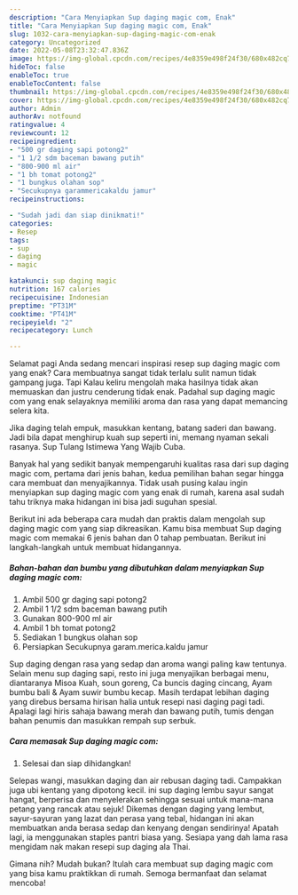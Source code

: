 ```yaml
---
description: "Cara Menyiapkan Sup daging magic com, Enak"
title: "Cara Menyiapkan Sup daging magic com, Enak"
slug: 1032-cara-menyiapkan-sup-daging-magic-com-enak
category: Uncategorized
date: 2022-05-08T23:32:47.836Z
image: https://img-global.cpcdn.com/recipes/4e8359e498f24f30/680x482cq70/sup-daging-magic-com-foto-resep-utama.jpg
hideToc: false
enableToc: true
enableTocContent: false
thumbnail: https://img-global.cpcdn.com/recipes/4e8359e498f24f30/680x482cq70/sup-daging-magic-com-foto-resep-utama.jpg
cover: https://img-global.cpcdn.com/recipes/4e8359e498f24f30/680x482cq70/sup-daging-magic-com-foto-resep-utama.jpg
author: Admin
authorAv: notfound
ratingvalue: 4
reviewcount: 12
recipeingredient:
- "500 gr daging sapi potong2"
- "1 1/2 sdm baceman bawang putih"
- "800-900 ml air"
- "1 bh tomat potong2"
- "1 bungkus olahan sop"
- "Secukupnya garammericakaldu jamur"
recipeinstructions:

- "Sudah jadi dan siap dinikmati!"
categories:
- Resep
tags:
- sup
- daging
- magic

katakunci: sup daging magic 
nutrition: 167 calories
recipecuisine: Indonesian
preptime: "PT31M"
cooktime: "PT41M"
recipeyield: "2"
recipecategory: Lunch

---
```



Selamat pagi Anda sedang mencari inspirasi resep sup daging magic com yang enak? Cara membuatnya sangat tidak terlalu sulit namun tidak gampang juga. Tapi Kalau keliru mengolah maka hasilnya tidak akan memuaskan dan justru cenderung tidak enak. Padahal sup daging magic com yang enak selayaknya memiliki aroma dan rasa yang dapat memancing selera kita.


Jika daging telah empuk, masukkan kentang, batang saderi dan bawang. Jadi bila dapat menghirup kuah sup seperti ini, memang nyaman sekali rasanya. Sup Tulang Istimewa Yang Wajib Cuba.

Banyak hal yang sedikit banyak mempengaruhi kualitas rasa dari sup daging magic com, pertama dari jenis bahan, kedua pemilihan bahan segar hingga cara membuat dan menyajikannya. Tidak usah pusing kalau ingin menyiapkan sup daging magic com yang enak di rumah, karena asal sudah tahu triknya maka hidangan ini bisa jadi suguhan spesial.


Berikut ini ada beberapa cara mudah dan praktis dalam mengolah sup daging magic com yang siap dikreasikan. Kamu bisa membuat Sup daging magic com memakai 6 jenis bahan dan 0 tahap pembuatan. Berikut ini langkah-langkah untuk membuat hidangannya.

<!--inarticleads1-->

##### Bahan-bahan dan bumbu yang dibutuhkan dalam menyiapkan Sup daging magic com:

1. Ambil 500 gr daging sapi potong2
1. Ambil 1 1/2 sdm baceman bawang putih
1. Gunakan 800-900 ml air
1. Ambil 1 bh tomat potong2
1. Sediakan 1 bungkus olahan sop
1. Persiapkan Secukupnya garam.merica.kaldu jamur


Sup daging dengan rasa yang sedap dan aroma wangi paling kaw tentunya. Selain menu sup daging sapi, resto ini juga menyajikan berbagai menu, diantaranya Misoa Kuah, soun goreng, Ca buncis daging cincang, Ayam bumbu bali &amp; Ayam suwir bumbu kecap. Masih terdapat lebihan daging yang direbus bersama hirisan halia untuk resepi nasi daging pagi tadi. Apalagi lagi hiris sahaja bawang merah dan bawang putih, tumis dengan bahan penumis dan masukkan rempah sup serbuk. 

<!--inarticleads2-->

##### Cara memasak Sup daging magic com:


1. Selesai dan siap dihidangkan!

Selepas wangi, masukkan daging dan air rebusan daging tadi. Campakkan juga ubi kentang yang dipotong kecil. ini sup daging lembu sayur sangat hangat, berperisa dan menyelerakan sehingga sesuai untuk mana-mana petang yang rancak atau sejuk! Dikemas dengan daging yang lembut, sayur-sayuran yang lazat dan perasa yang tebal, hidangan ini akan membuatkan anda berasa sedap dan kenyang dengan sendirinya! Apatah lagi, ia menggunakan staples pantri biasa yang. Sesiapa yang dah lama rasa mengidam nak makan resepi sup daging ala Thai. 

Gimana nih? Mudah bukan? Itulah cara membuat sup daging magic com yang bisa kamu praktikkan di rumah. Semoga bermanfaat dan selamat mencoba!
